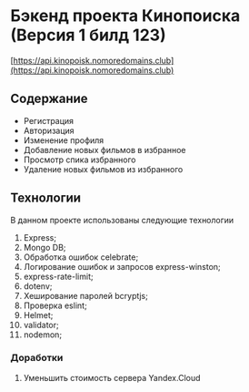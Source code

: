 # Бэкенд проекта Кинопоиска (Версия 1 билд 123)

[https://api.kinopoisk.nomoredomains.club](https://api.kinopoisk.nomoredomains.club)

## Содержание
* Регистрация
* Авторизация
* Изменение профиля
* Добавление новых фильмов в избранное
* Просмотр спика избранного
* Удаление новых фильмов из избранного

## Технологии
В данном проекте использованы следующие технологии
1. Express;
2. Mongo DB;
3. Обработка ошибок celebrate;
4. Логирование ошибок и запросов express-winston;
5. express-rate-limit;
6. dotenv;
7. Хеширование паролей bcryptjs;
8. Проверка eslint;
9. Helmet;
10. validator;
11. nodemon;

### Доработки
1. Уменьшить стоимость сервера Yandex.Cloud